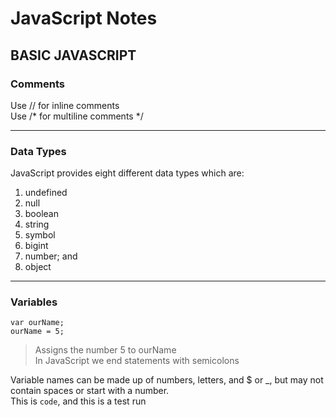# JavaScript Notes  

## BASIC JAVASCRIPT  

### Comments

Use // for inline comments    
Use /* for multiline comments */  

---

### Data Types  

JavaScript provides eight different data types which are:  
1. undefined  
2. null  
3. boolean  
4. string  
5. symbol  
6. bigint  
7. number; and  
8. object  

---

### Variables  

    var ourName;  
    ourName = 5;  

> Assigns the number 5 to ourName  
> In JavaScript we end statements with semicolons  

Variable names can be made up of numbers, letters, and $ or _, but may not contain spaces or start with a number.  
This is `code`, and this is a test run